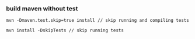 ### build maven without test
```
mvn -Dmaven.test.skip=true install // skip running and compiling tests

mvn install -DskipTests // skip running tests 
```
